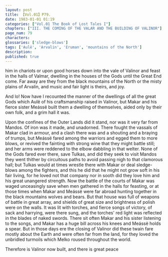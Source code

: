 ```yaml
---
layout: post
title: 【Vol.01】P79.
date: 1983-01-01 01:19
categories: ["Vol.01 The Book of Lost Tales I"]
chapters: ["III. THE COMING OF THE VALAR AND THE BUILDING OF VALINOR"]
page_num: 79
characters: 
glossaries: ['sledge-blows']
tags: ['Aulë', 'Arvalin', 'Eruman', 'mountains of the North']
description: 
published: true
---
```


<p style="text-indent: 0;">
him in chariots or upon good horses down into the vale of Valinor and feast in the halls of Valmar, dwelling in the houses of the Gods until the Great End come. Far away are they from the black mountains of the North or the misty plains of Arvalin, and music and fair light is theirs, and joy.
</p>

And lo! Now have I recounted the manner of the dwellings of all the great Gods which Aulë of his craftsmanship raised in Valinor, but Makar and his fierce sister Meássë built them a dwelling of themselves, aided only by their own folk, and a grim hall it was.

Upon the confines of the Outer Lands did it stand, nor was it very far from Mandos. Of iron was it made, and unadorned. There fought the vassals of Makar clad in armour, and a clash there was and a shouting and a braying of trumps, but Meássë fared among the warriors and egged them to more blows, or revived the fainting with strong wine that they might battle still; and her arms were reddened to the elbow dabbling in that welter. None of the Gods fared ever there, save Tulkas, and did they seek to visit Mandos they went thither by circuitous paths to avoid passing nigh to that clamorous hall; but Tulkas would at times wrestle there with Makar or deal sledge-blows among the fighters, and this he did that he might not grow soft in his fair living, for he loved not that company nor in sooth did they love him and his great unangered strength. Now the battle of the courts of Makar was waged unceasingly save when men gathered in the halls for feasting, or at those times when Makar and Meássë were far abroad hunting together in the black mountains wolves and bears. But that house was full of weapons of battle in great array, and shields of great size and brightness of polish were on the walls. It was lit with torches, and fierce songs of victory, of sack and harrying, were there sung, and the torches' red light was reflected in the blades of naked swords. There sit often Makar and his sister listening to the songs, and Makar has a huge bill across his knees and Meássë holds a spear. But in those days ere the closing of Valinor did these twain fare mostly about the Earth and were often far from the land, for they loved the unbridled turmoils which Melko roused throughout the world.

Therefore is Valinor now built, and there is great peace

